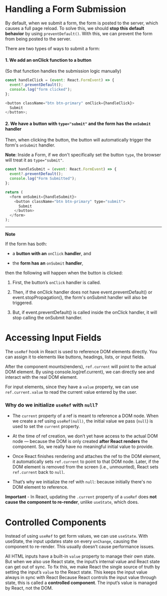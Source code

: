 # Handling a Form Submission

By default, when we submit a form, the form is posted to the server, which causes a full page reload. To solve this, we should **stop this default behavior** by using `preventDefault()`. With this, we can prevent the form from being posted to the server.

There are two types of ways to submit a form:

#### 1. We add an onClick function to a button

(So that function handles the submission logic manually)

```javascript
const handleClick = (event: React.FormEvent) => {
  event?.preventDefault();
  console.log("form clicked");
};

<button className="btn btn-primary" onClick={handleClick}>
  Submit
</button>;
```

#### 2. We have a button with `type="submit"` and the form has the `onSubmit` handler

Then, when clicking the button, the button will automatically trigger the form's `onSubmit` handler.

**Note**: Inside a Form, if we don't specifically set the button `type`, the browser will treat it as `type="submit"`.

```javascript
const handleSubmit = (event: React.FormEvent) => {
  event?.preventDefault();
  console.log("Form Submitted");
};

return (
  <form onSubmit={handleSubmit}>
    <button className="btn btn-primary" type="submit">
      Submit
    </button>
  </form>
);
```

---

**Note**

If the form has both:

- a **button with an** `onClick` **handler**, and

- the **form has an** `onSubmit` **handler**,

then the following will happen when the button is clicked:

1. First, the button’s `onClick` handler is called.

2. Then, if the onClick handler does not have event.preventDefault() or event.stopPropagation(), the form's onSubmit handler will also be triggered.

3. But, if event.preventDefault() is called inside the onClick handler, it will stop calling the onSubmit handler.

# Accessing Input Fields

The `useRef` hook in React is used to reference DOM elements directly. You can assign it to elements like buttons, headings, lists, or input fields.

After the component mounts(renders), `ref.current` will point to the actual DOM element. By using console.log(ref.current), we can directly see and interact with the real DOM element.

For input elements, since they have a `value` property, we can use `ref.current.value` to read the current value entered by the user.

### Why do we initialize `useRef` with `null`?

- The `current` property of a ref is meant to reference a DOM node. When we create a ref using `useRef(null)`, the initial value we pass (`null`) is used to set the `current` property.

- At the time of ref creation, we don’t yet have access to the actual DOM node — because the DOM is only created **after React renders** the component. So, we really have no meaningful initial value to provide.

- Once React finishes rendering and attaches the ref to the DOM element, it automatically sets `ref.current` to point to that DOM node. Later, if the DOM element is removed from the screen (i.e., unmounted), React sets `ref.current` back to `null`.

- That’s why we initialize the ref with `null`: because initially there's no DOM element to reference.

**Important** - In React, updating the `.current` property of a `useRef` does **not cause the component to re-render**, unlike `useState`, which does.

# Controlled Components

Instead of using `useRef` to get form values, we can use `useState`. With useState, the input updates state on every `onChange`, causing the component to re-render. This usually doesn’t cause performance issues.

All HTML inputs have a built-in `value` property to manage their own state. But when we also use React state, the input’s internal value and React state can get out of sync. To fix this, we make React the single source of truth by setting the input’s `value` to the React state. This keeps the input value always in sync with React Because React controls the input value through state, this is called a **controlled component**. The input’s value is managed by React, not the DOM.
